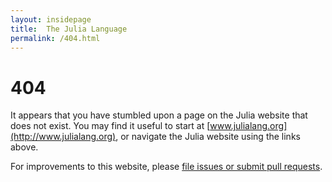 ```yaml
---
layout: insidepage
title:  The Julia Language
permalink: /404.html
---
```


# 404

It appears that you have stumbled upon a page on the Julia website
that does not exist. You may find it useful to start at
[www.julialang.org](http://www.julialang.org), or navigate the Julia
website using the links above.

For improvements to this website, please [file issues or submit
pull requests](https://github.com/julialang/www.julialang.org).
